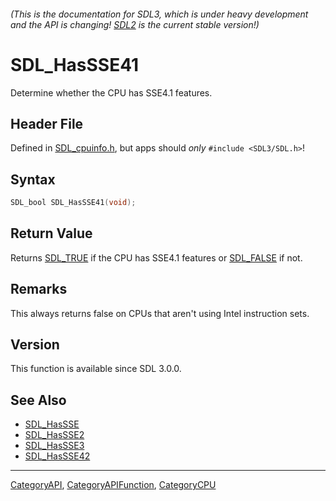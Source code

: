 ###### (This is the documentation for SDL3, which is under heavy development and the API is changing! [SDL2](https://wiki.libsdl.org/SDL2/) is the current stable version!)
# SDL_HasSSE41

Determine whether the CPU has SSE4.1 features.

## Header File

Defined in [SDL_cpuinfo.h](https://github.com/libsdl-org/SDL/blob/main/include/SDL3/SDL_cpuinfo.h), but apps should _only_ `#include <SDL3/SDL.h>`!

## Syntax

```c
SDL_bool SDL_HasSSE41(void);

```

## Return Value

Returns [SDL_TRUE](SDL_TRUE) if the CPU has SSE4.1 features or
[SDL_FALSE](SDL_FALSE) if not.

## Remarks

This always returns false on CPUs that aren't using Intel instruction sets.

## Version

This function is available since SDL 3.0.0.

## See Also

* [SDL_HasSSE](SDL_HasSSE)
* [SDL_HasSSE2](SDL_HasSSE2)
* [SDL_HasSSE3](SDL_HasSSE3)
* [SDL_HasSSE42](SDL_HasSSE42)

----
[CategoryAPI](CategoryAPI), [CategoryAPIFunction](CategoryAPIFunction), [CategoryCPU](CategoryCPU)


